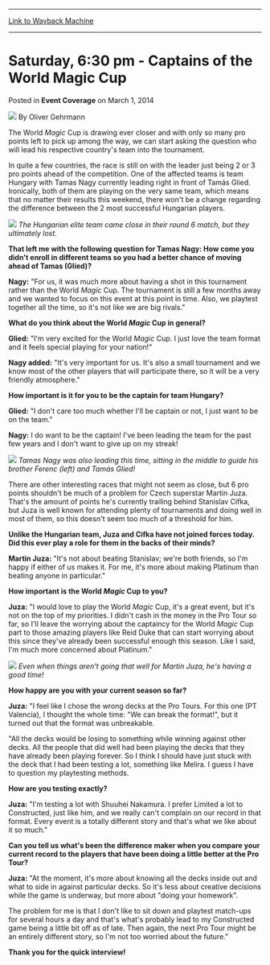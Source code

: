 
---
[Link to Wayback Machine](https://web.archive.org/web/20220704031737/https://magic.wizards.com/en/articles/archive/event-coverage/saturday-630-pm-captains-world-magic-cup-2014-03-01)

[_metadata_:author]:- "Oliver Gehrmann"
[_metadata_:description]:- "The World Magic Cup is drawing ever closer and with only so many pro points left to pick up among the way, we can start asking the question who will lead his respective country's team into the tournament. In quite a few countries, the race is still on with the leader just being 2 or 3 pro points ahead of the competition. One of the affected teams is team Hungary with Tamas"
[_metadata_:generator]:- "Drupal 7 (http://drupal.org)"
[_metadata_:node]:- "318266"
[_metadata_:publish_date]:- "2014-03-01"
[_metadata_:source]:- "div-main-content"
[_metadata_:title]:- "Saturday, 6:30 pm - Captains of the World Magic Cup"
[_metadata_:wayback_capture_timestamp]:- "2022-07-04 03:17:37"
[_metadata_:wayback_raw_url]:- "https://web.archive.org/web/20220704031737id_/https://magic.wizards.com/en/articles/archive/event-coverage/saturday-630-pm-captains-world-magic-cup-2014-03-01"
[_metadata_:wayback_url]:- "https://magic.wizards.com/en/articles/archive/event-coverage/saturday-630-pm-captains-world-magic-cup-2014-03-01"
---


Saturday, 6:30 pm - Captains of the World Magic Cup
===================================================



 Posted in **Event Coverage**
 on March 1, 2014 






![](https://media.magic.wizards.com/styles/auth_small/public/images/person/Oliver-Gehrmann.jpg)
By Oliver Gehrmann











The World *Magic* Cup is drawing ever closer and with only so many pro points left to pick up among the way, we can start asking the question who will lead his respective country's team into the tournament.


In quite a few countries, the race is still on with the leader just being 2 or 3 pro points ahead of the competition. One of the affected teams is team Hungary with Tamas Nagy currently leading right in front of Tamás Glied. Ironically, both of them are playing on the very same team, which means that no matter their results this weekend, there won't be a change regarding the difference between the 2 most successful Hungarian players.


![](https://media.magic.wizards.com/images/misc/team-hungary.jpg)
*The Hungarian elite team came close in their round 6 match, but they ultimately lost.*

**That left me with the following question for Tamas Nagy: How come you didn't enroll in different teams so you had a better chance of moving ahead of Tamas (Glied)?**


**Nagy:** "For us, it was much more about having a shot in this tournament rather than the World *Magic* Cup. The tournament is still a few months away and we wanted to focus on this event at this point in time. Also, we playtest together all the time, so it's not like we are big rivals."


**What do you think about the World *Magic* Cup in general?** 


**Glied:** "I'm very excited for the World *Magic* Cup. I just love the team format and it feels special playing for your nation!"


**Nagy added:** "It's very important for us. It's also a small tournament and we know most of the other players that will participate there, so it will be a very friendly atmosphere."


**How important is it for you to be the captain for team Hungary?**


**Glied:** "I don't care too much whether I'll be captain or not, I just want to be on the team."


**Nagy:** I do want to be the captain! I've been leading the team for the past few years and I don't want to give up on my streak!


![](https://media.magic.wizards.com/images/misc/team-hungary-2.JPG)
*Tamas Nagy was also leading this time, sitting in the middle to guide his brother Ferenc (left) and Tamás Glied!*

There are other interesting races that might not seem as close, but 6 pro points shouldn't be much of a problem for Czech superstar Martin Juza. That's the amount of points he's currently trailing behind Stanislav Cifka, but Juza is well known for attending plenty of tournaments and doing well in most of them, so this doesn't seem too much of a threshold for him.


**Unlike the Hungarian team, Juza and Cifka have not joined forces today. Did this ever play a role for them in the backs of their minds?**


**Martin Juza:** "It's not about beating Stanislav; we're both friends, so I'm happy if either of us makes it. For me, it's more about making Platinum than beating anyone in particular."


**How important is the World *Magic* Cup to you?**


**Juza:** "I would love to play the World *Magic* Cup, it's a great event, but it's not on the top of my priorities. I didn't cash in the money in the Pro Tour so far, so I'll leave the worrying about the captaincy for the World *Magic* Cup part to those amazing players like Reid Duke that can start worrying about this since they've already been successful enough this season. Like I said, I'm much more concerned about Platinum."


![](https://media.magic.wizards.com/images/misc/martin-juza.jpg)
*Even when things aren't going that well for Martin Juza, he's having a good time!*

**How happy are you with your current season so far?**


**Juza:** "I feel like I chose the wrong decks at the Pro Tours. For this one (PT Valencia), I thought the whole time: "We can break the format!", but it turned out that the format was unbreakable.


"All the decks would be losing to something while winning against other decks. All the people that did well had been playing the decks that they have already been playing forever. So I think I should have just stuck with the deck that I had been testing a lot, something like Melira. I guess I have to question my playtesting methods.


**How are you testing exactly?**


**Juza:** "I'm testing a lot with Shuuhei Nakamura. I prefer Limited a lot to Constructed, just like him, and we really can't complain on our record in that format. Every event is a totally different story and that's what we like about it so much."


**Can you tell us what's been the difference maker when you compare your current record to the players that have been doing a little better at the Pro Tour?**


**Juza:** "At the moment, it's more about knowing all the decks inside out and what to side in against particular decks. So it's less about creative decisions while the game is underway, but more about "doing your homework".


The problem for me is that I don't like to sit down and playtest match-ups for several hours a day and that's what's probably lead to my Constructed game being a little bit off as of late. Then again, the next Pro Tour might be an entirely different story, so I'm not too worried about the future."


**Thank you for the quick interview!**








